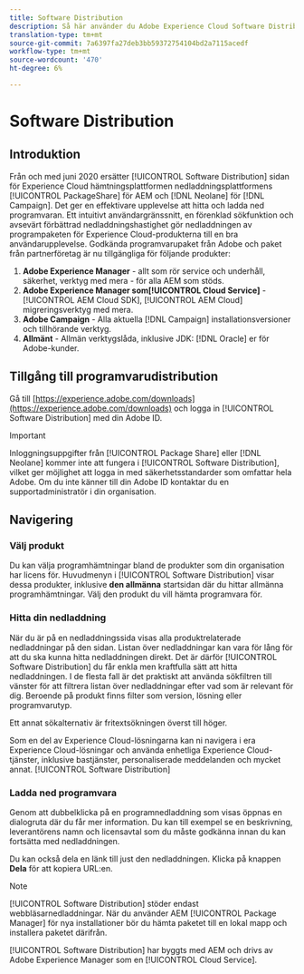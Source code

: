 ```yaml
---
title: Software Distribution
description: Så här använder du Adobe Experience Cloud Software Distribution
translation-type: tm+mt
source-git-commit: 7a6397fa27deb3bb59372754104bd2a7115acedf
workflow-type: tm+mt
source-wordcount: '470'
ht-degree: 6%

---
```



# Software Distribution

## Introduktion

Från och med juni 2020 ersätter [!UICONTROL Software Distribution] sidan för Experience Cloud hämtningsplattformen nedladdningsplattformens [!UICONTROL PackageShare] för AEM och [!DNL Neolane] för [!DNL Campaign]. Det ger en effektivare upplevelse att hitta och ladda ned programvaran. Ett intuitivt användargränssnitt, en förenklad sökfunktion och avsevärt förbättrad nedladdningshastighet gör nedladdningen av programpaketen för Experience Cloud-produkterna till en bra användarupplevelse. Godkända programvarupaket från Adobe och paket från partnerföretag är nu tillgängliga för följande produkter:

1. **Adobe Experience Manager** - allt som rör service och underhåll, säkerhet, verktyg med mera - för alla AEM som stöds.
1. **Adobe Experience Manager som[!UICONTROL Cloud Service]** - [!UICONTROL AEM Cloud SDK], [!UICONTROL AEM Cloud] migreringsverktyg med mera.
1. **Adobe Campaign** - Alla aktuella [!DNL Campaign] installationsversioner och tillhörande verktyg.
1. **Allmänt** - Allmän verktygslåda, inklusive JDK: [!DNL Oracle] er för Adobe-kunder.

## Tillgång till programvarudistribution

Gå till [https://experience.adobe.com/downloads](https://experience.adobe.com/downloads) och logga in [!UICONTROL Software Distribution] med din Adobe ID.

>[!IMPORTANT]
>
>Inloggningsuppgifter från [!UICONTROL Package Share] eller [!DNL Neolane] kommer inte att fungera i [!UICONTROL Software Distribution], vilket ger möjlighet att logga in med säkerhetsstandarder som omfattar hela Adobe. Om du inte känner till din Adobe ID kontaktar du en supportadministratör i din organisation.

## Navigering

### Välj produkt

Du kan välja programhämtningar bland de produkter som din organisation har licens för. Huvudmenyn i [!UICONTROL Software Distribution] visar dessa produkter, inklusive **den allmänna** startsidan där du hittar allmänna programhämtningar. Välj den produkt du vill hämta programvara för.

### Hitta din nedladdning

När du är på en nedladdningssida visas alla produktrelaterade nedladdningar på den sidan. Listan över nedladdningar kan vara för lång för att du ska kunna hitta nedladdningen direkt. Det är därför [!UICONTROL Software Distribution] du får enkla men kraftfulla sätt att hitta nedladdningen. I de flesta fall är det praktiskt att använda sökfiltren till vänster för att filtrera listan över nedladdningar efter vad som är relevant för dig. Beroende på produkt finns filter som version, lösning eller programvarutyp.

Ett annat sökalternativ är fritextsökningen överst till höger.

Som en del av Experience Cloud-lösningarna kan ni navigera i era Experience Cloud-lösningar och använda enhetliga Experience Cloud-tjänster, inklusive bastjänster, personaliserade meddelanden och mycket annat. [!UICONTROL Software Distribution]

### Ladda ned programvara

Genom att dubbelklicka på en programnedladdning som visas öppnas en dialogruta där du får mer information. Du kan till exempel se en beskrivning, leverantörens namn och licensavtal som du måste godkänna innan du kan fortsätta med nedladdningen.

Du kan också dela en länk till just den nedladdningen. Klicka på knappen **Dela** för att kopiera URL:en.

>[!NOTE]
>
>[!UICONTROL Software Distribution] stöder endast webbläsarnedladdningar. När du använder AEM [!UICONTROL Package Manager] för nya installationer bör du hämta paketet till en lokal mapp och installera paketet därifrån.

[!UICONTROL Software Distribution] har byggts med AEM och drivs av Adobe Experience Manager som en [!UICONTROL Cloud Service].